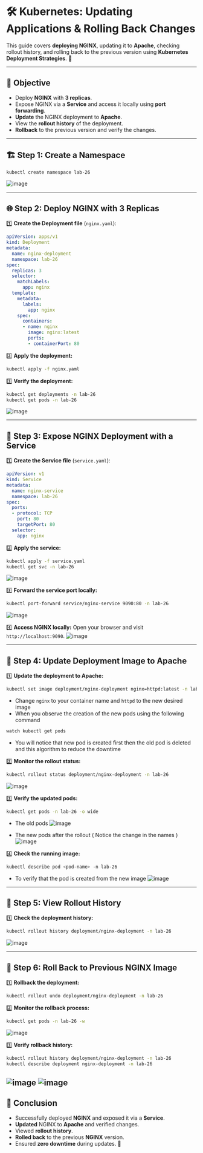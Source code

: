 # 🛠️ Kubernetes: Updating Applications & Rolling Back Changes

This guide covers **deploying NGINX**, updating it to **Apache**, checking rollout history, and rolling back to the previous version using **Kubernetes Deployment Strategies**. 🚀

---

## 📌 Objective
- Deploy **NGINX** with **3 replicas**.
- Expose NGINX via a **Service** and access it locally using **port forwarding**.
- **Update** the NGINX deployment to **Apache**.
- View the **rollout history** of the deployment.
- **Rollback** to the previous version and verify the changes.

---

## 🏗️ Step 1: Create a Namespace
```bash
kubectl create namespace lab-26
```
![image](./images/namespace.jpg)

---

## 🌐 Step 2: Deploy NGINX with 3 Replicas

1️⃣ **Create the Deployment file** (`nginx.yaml`):
```yaml
apiVersion: apps/v1
kind: Deployment
metadata:
  name: nginx-deployment
  namespace: lab-26
spec:
  replicas: 3
  selector:
    matchLabels:
      app: nginx
  template:
    metadata:
      labels:
        app: nginx
    spec:
      containers:
      - name: nginx
        image: nginx:latest
        ports:
        - containerPort: 80
```

2️⃣ **Apply the deployment:**
```bash
kubectl apply -f nginx.yaml
```

3️⃣ **Verify the deployment:**
```bash
kubectl get deployments -n lab-26
kubectl get pods -n lab-26
```
![image](./images/verify-deployment.jpg)

---

## 🔗 Step 3: Expose NGINX Deployment with a Service

1️⃣ **Create the Service file** (`service.yaml`):
```yaml
apiVersion: v1
kind: Service
metadata:
  name: nginx-service
  namespace: lab-26
spec:
  ports:
  - protocol: TCP
    port: 80
    targetPort: 80
  selector:
    app: nginx
```

2️⃣ **Apply the service:**
```bash
kubectl apply -f service.yaml
kubectl get svc -n lab-26
```
![image](./images/nginx-service.jpg)

3️⃣ **Forward the service port locally:**
```bash
kubectl port-forward service/nginx-service 9090:80 -n lab-26
```
![image](./images/port-forward.jpg)

4️⃣ **Access NGINX locally:**
Open your browser and visit `http://localhost:9090`.
![image](./images/localhost.jpg)

---

## 🔄 Step 4: Update Deployment Image to Apache

1️⃣ **Update the deployment to Apache:**
```bash
kubectl set image deployment/nginx-deployment nginx=httpd:latest -n lab-26
```
   - Change `nginx` to your container name and `httpd` to the new desired image
   - When you observe the creation of the new pods using the following command

   ```bash
   watch kubectl get pods
   ```

   - You will notice that new pod is created first then the old pod is deleted and this algorithm to reduce the downtime 


2️⃣ **Monitor the rollout status:**
```bash
kubectl rollout status deployment/nginx-deployment -n lab-26
```
![image](./images/rollout.jpg)

3️⃣ **Verify the updated pods:**
```bash
kubectl get pods -n lab-26 -o wide
```
   - The old pods
![image](./images/old-pods.jpg)

   - The new pods after the rollout ( Notice the change in the names )
![image](./images/new-pods.jpg)


4️⃣ **Check the running image:**
```bash
kubectl describe pod <pod-name> -n lab-26
```
   - To verify that the pod is created from the new image
![image](./images/describe-pod.jpg)

---

## 📜 Step 5: View Rollout History

1️⃣ **Check the deployment history:**
```bash
kubectl rollout history deployment/nginx-deployment -n lab-26
```
![image](./images/rollout-history.jpg)

---

## 🔄 Step 6: Roll Back to Previous NGINX Image

1️⃣ **Rollback the deployment:**
```bash
kubectl rollout undo deployment/nginx-deployment -n lab-26
```

2️⃣ **Monitor the rollback process:**
```bash
kubectl get pods -n lab-26 -w
```
![image](./images/monitor-pods.jpg)

3️⃣ **Verify rollback history:**
```bash
kubectl rollout history deployment/nginx-deployment -n lab-26
kubectl describe deployment nginx-deployment -n lab-26
```
![image](./images/rollout-2.jpg)
![image](./images/describe-deployment.jpg)
---

## 🎉 Conclusion
- Successfully deployed **NGINX** and exposed it via a **Service**.
- **Updated** NGINX to **Apache** and verified changes.
- Viewed **rollout history**.
- **Rolled back** to the previous **NGINX** version.
- Ensured **zero downtime** during updates. 🚀

